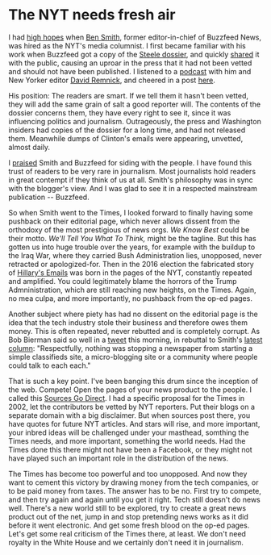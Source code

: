 # The NYT needs fresh air
I had <a href="http://scripting.com/2020/01/28.html#a215257">high hopes</a> when <a href="https://en.wikipedia.org/wiki/Ben_Smith_(journalist)">Ben Smith</a>, former editor-in-chief of Buzzfeed News, was hired as the NYT's media columnist. I first became familiar with his work when Buzzfeed got a copy of the <a href="https://en.wikipedia.org/wiki/Steele_dossier">Steele dossier</a>, and quickly <a href="https://www.buzzfeednews.com/article/kenbensinger/these-reports-allege-trump-has-deep-ties-to-russia">shared</a> it with the public, causing an uproar in the press that it had not been vetted and should not have been published. I listened to a <a href="http://podcatch.com/pages/12818.html">podcast</a> with him and New Yorker editor <a href="https://en.wikipedia.org/wiki/David_Remnick">David Remnick</a>, and cheered in a post <a href="http://scripting.com/2017/01/28/errOnTheSideOfDisclosure.html">here</a>. 

His position: The readers are smart. If we tell them it hasn't been vetted, they will add the same grain of salt a good reporter will. The contents of the dossier concerns them, they have every right to see it, since it was influencing politics and journalism. Outrageously, the press and Washington insiders had copies of the dossier for a long time, and had not released them. Meanwhile dumps of Clinton's emails were appearing, unvetted, almost daily. 

I <a href="http://scripting.com/2017/01/28/errOnTheSideOfDisclosure.html">praised</a> Smith and Buzzfeed for siding with the people. I have found this trust of readers to be very rare in journalism. Most journalists hold readers in great contempt if they think of us at all. Smith's philosophy was in sync with the blogger's view. And I was glad to see it in a respected mainstream publication -- Buzzfeed.

So when Smith went to the Times, I looked forward to finally having some pushback on their editorial page, which never allows dissent from the orthodoxy of the most prestigious of news orgs. <i>We Know Best</i> could be their motto. <i>We'll Tell You What To Think, </i>might be the tagline. But this has gotten us into huge trouble over the years, for example with the buildup to the Iraq War, where they carried Bush Administration lies, unopposed, never retracted or apologized-for. Then in the 2016 election the fabricated story of <a href="https://en.wikipedia.org/wiki/Hillary_Clinton_email_controversy">Hillary's Emails</a> was born in the pages of the NYT, constantly repeated and amplified. You could legitimately blame the horrors of the Trump Admninistration, which are still reaching new heights, on the Times. Again, no mea culpa, and more importantly, no pushback from the op-ed pages. 

Another subject where piety has had no dissent on the editorial page is the idea that the tech industry stole their business and therefore owes them money. This is often repeated, never rebutted and is completely corrupt. As Bob Bierman said so well in a <a href="https://twitter.com/bobbierman/status/1259809847698227201">tweet</a> this morning, in rebuttal to Smith's <a href="https://www.memeorandum.com/200510/p72#a200510p72">latest</a> <a href="https://www.nytimes.com/2020/05/10/business/media/big-tech-has-crushed-the-news-business-thats-about-to-change.html">column</a>: "Respectfully, nothing was stopping a newspaper from starting a simple classifieds site, a micro-blogging site or a community where people could talk to each each."

That is such a key point. I've been banging this drum since the inception of the web. Compete! Open the pages of your news product to the people. I called this <a href="http://scripting.com/2015/10/12/itsStillSourcesGoDirect.html">Sources Go Direct</a>. I had a specific proposal for the Times in 2002, let the contributors be vetted by NYT reporters. Put their blogs on a separate domain with a big disclaimer. But when sources post there, you have quotes for future NYT articles. And stars will rise, and more important, your inbred ideas will be challenged under your masthead, somthing the Times needs, and more important, something the world needs. Had the Times done this there might not have been a Facebook, or they might not have played such an important role in the distribution of the news.

The Times has become too powerful and too unopposed. And now they want to cement this victory by drawing money from the tech companies, or to be paid money from taxes. The answer has to be no. First try to compete, and then try again and again until you get it right. Tech still doesn't do news well. There's a new world still to be explored, try to create a great news product out of the net, jump in and stop pretending news works as it did before it went electronic. And get some fresh blood on the op-ed pages. Let's get some real criticism of the Times there, at least. We don't need royalty in the White House and we certainly don't need it in journalism. 

